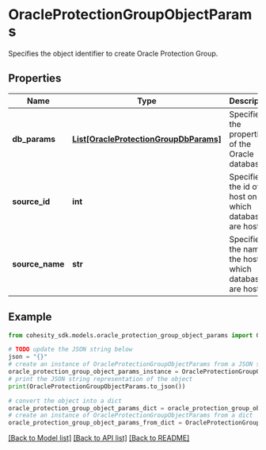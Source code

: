 # OracleProtectionGroupObjectParams

Specifies the object identifier to create Oracle Protection Group.

## Properties

Name | Type | Description | Notes
------------ | ------------- | ------------- | -------------
**db_params** | [**List[OracleProtectionGroupDbParams]**](OracleProtectionGroupDbParams.md) | Specifies the properties of the Oracle databases. | [optional] 
**source_id** | **int** | Specifies the id of the host on which databases are hosted. | 
**source_name** | **str** | Specifies the name of the host on which databases are hosted. | [optional] [readonly] 

## Example

```python
from cohesity_sdk.models.oracle_protection_group_object_params import OracleProtectionGroupObjectParams

# TODO update the JSON string below
json = "{}"
# create an instance of OracleProtectionGroupObjectParams from a JSON string
oracle_protection_group_object_params_instance = OracleProtectionGroupObjectParams.from_json(json)
# print the JSON string representation of the object
print(OracleProtectionGroupObjectParams.to_json())

# convert the object into a dict
oracle_protection_group_object_params_dict = oracle_protection_group_object_params_instance.to_dict()
# create an instance of OracleProtectionGroupObjectParams from a dict
oracle_protection_group_object_params_from_dict = OracleProtectionGroupObjectParams.from_dict(oracle_protection_group_object_params_dict)
```
[[Back to Model list]](../README.md#documentation-for-models) [[Back to API list]](../README.md#documentation-for-api-endpoints) [[Back to README]](../README.md)


